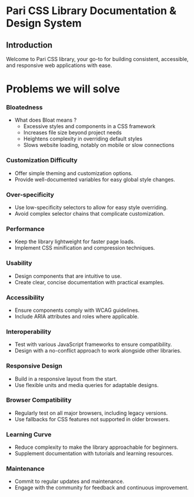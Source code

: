 # Pari CSS Library Documentation & Design System

## Introduction

Welcome to Pari CSS library, your go-to for building consistent, accessible, and responsive web applications with ease.

# Problems we will solve

### Bloatedness

- What does Bloat means ?
  - Excessive styles and components in a CSS framework
  - Increases file size beyond project needs
  - Heightens complexity in overriding default styles
  - Slows website loading, notably on mobile or slow connections

### Customization Difficulty

- Offer simple theming and customization options.
- Provide well-documented variables for easy global style changes.

### Over-specificity

- Use low-specificity selectors to allow for easy style overriding.
- Avoid complex selector chains that complicate customization.

### Performance

- Keep the library lightweight for faster page loads.
- Implement CSS minification and compression techniques.

### Usability

- Design components that are intuitive to use.
- Create clear, concise documentation with practical examples.

### Accessibility

- Ensure components comply with WCAG guidelines.
- Include ARIA attributes and roles where applicable.

### Interoperability

- Test with various JavaScript frameworks to ensure compatibility.
- Design with a no-conflict approach to work alongside other libraries.

### Responsive Design

- Build in a responsive layout from the start.
- Use flexible units and media queries for adaptable designs.

### Browser Compatibility

- Regularly test on all major browsers, including legacy versions.
- Use fallbacks for CSS features not supported in older browsers.

### Learning Curve

- Reduce complexity to make the library approachable for beginners.
- Supplement documentation with tutorials and learning resources.

### Maintenance

- Commit to regular updates and maintenance.
- Engage with the community for feedback and continuous improvement.
